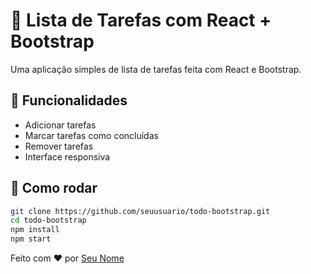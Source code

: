 # 📝 Lista de Tarefas com React + Bootstrap

Uma aplicação simples de lista de tarefas feita com React e Bootstrap.

## 🔧 Funcionalidades
- Adicionar tarefas
- Marcar tarefas como concluídas
- Remover tarefas
- Interface responsiva

## 🚀 Como rodar

```bash
git clone https://github.com/seuusuario/todo-bootstrap.git
cd todo-bootstrap
npm install
npm start
```

Feito com ❤️ por [Seu Nome](https://github.com/seuusuario)
